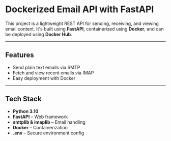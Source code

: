 # Dockerized Email API with FastAPI

This project is a lightweight REST API for sending, receiving, and viewing email content. It's built using **FastAPI**, containerized using **Docker**, and can be deployed using **Docker Hub**.

---

##  Features

- Send plain text emails via SMTP
- Fetch and view recent emails via IMAP
- Easy deployment with Docker

---

##  Tech Stack

- **Python 3.10**
- **FastAPI** – Web framework
- **smtplib & imaplib** – Email handling
- **Docker** – Containerization
- **.env** – Secure environment config



